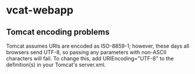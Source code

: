 vcat-webapp
===========

Tomcat encoding problems
------------------------

Tomcat assumes URIs are encoded as ISO-8859-1; however, these days all
browsers send UTF-8, so passing any parameters with non-ASCII characters will
fail. To change this, add
	URIEncoding="UTF-8"
to the <Connector> definition(s) in your Tomcat's server.xml.
